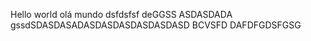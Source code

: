 Hello world
olá mundo
dsfdsfsf
deGGSS
ASDASDADA
gssdSDASDASADASDASDASDASDASDASD
BCVSFD
DAFDFGDSFGSG

